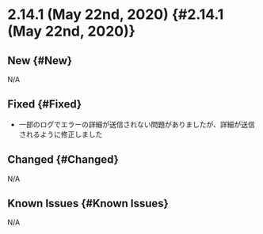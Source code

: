 # 2.14.1 (May 22nd, 2020) {#2.14.1 (May 22nd, 2020)}

## New {#New}

N/A

## Fixed {#Fixed}

- 一部のログでエラーの詳細が送信されない問題がありましたが、詳細が送信されるように修正しました

## Changed {#Changed}

N/A

## Known Issues {#Known Issues}

N/A

